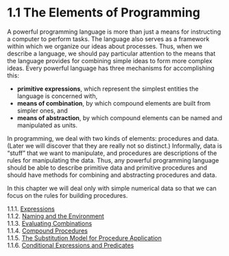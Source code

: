 # 1.1 The Elements of Programming

A powerful programming language is more than just a means for instructing a computer to perform tasks. The language also serves as a framework within which we organize our ideas about processes. Thus, when we describe a language, we should pay particular attention to the means that the language provides for combining simple ideas to form more complex ideas. Every powerful language has three mechanisms for accomplishing this:

- **primitive expressions**, which represent the simplest entities the language is concerned with,
- **means of combination**, by which compound elements are built from simpler ones, and
- **means of abstraction**, by which compound elements can be named and manipulated as units.

In programming, we deal with two kinds of elements: procedures and data. (Later we will discover that they are really not so distinct.) Informally, data is “stuff” that we want to manipulate, and procedures are descriptions of the rules for manipulating the data. Thus, any powerful programming language should be able to describe primitive data and primitive procedures and should have methods for combining and abstracting procedures and data.

In this chapter we will deal only with simple numerical data so that we can focus on the rules for building procedures.

1.1.1. [Expressions](./1.1.1-expressions.md)  
1.1.2. [Naming and the Environment](./1.1.2-naming-and-the-environment.md)  
1.1.3. [Evaluating Combinations](./1.1.3-evaluating-combinations.md)  
1.1.4. [Compound Procedures](./1.1.4-compound-procedures.md)  
1.1.5. [The Substitution Model for Procedure Application](./1.1.5-the-substitution-model-for-procedure-application.md)  
1.1.6. [Conditional Expressions and Predicates](./1.1.6-conditional-expressions-and-predicates.md)  
  

